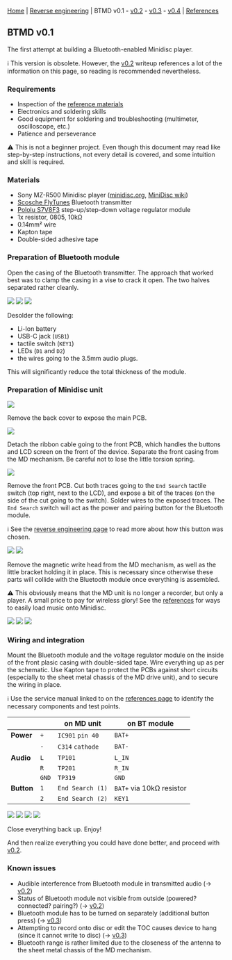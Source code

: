 [Home](readme.md) |
[Reverse engineering](re.md) |
BTMD v0.1 -
[v0.2](v0.2.md) -
[v0.3](v0.3.md) -
[v0.4](v0.4.md) |
[References](refs.md)

## BTMD v0.1

The first attempt at building a Bluetooth-enabled Minidisc player.

:information_source:
This version is obsolete. However, the [v0.2](v0.2.md) writeup references a lot of the information on this page, so reading is recommended nevertheless.

### Requirements

- Inspection of the [reference materials](refs.md)
- Electronics and soldering skills
- Good equipment for soldering and troubleshooting (multimeter, oscilloscope, etc.)
- Patience and perseverance

:warning:
This is not a beginner project. Even though this document may read like step-by-step instructions, not every detail is covered, and some intuition and skill is required.

### Materials

- Sony MZ-R500 Minidisc player ([minidisc.org](https://www.minidisc.org/part_Sony_MZ-R500.html), [MiniDisc wiki](https://www.minidisc.wiki/equipment/sony/portable/mz-r500))
- [Scosche FlyTunes](https://www.scosche.com/wireless-bluetooth-audio-transmitter) Bluetooth transmitter
- [Pololu S7V8F3](https://www.pololu.com/product/2122) step-up/step-down voltage regulator module
- 1x resistor, 0805, 10kΩ
- 0.14mm² wire
- Kapton tape
- Double-sided adhesive tape

### Preparation of Bluetooth module

Open the casing of the Bluetooth transmitter. The approach that worked best was to clamp the casing in a vise to crack it open. The two halves separated rather cleanly.

![](img/v0.1/IMG_5068.jpeg)
![](img/v0.1/IMG_5070.jpeg)
![](img/v0.1/IMG_5074.jpeg)

Desolder the following:

- Li-Ion battery
- USB-C jack (`USB1`)
- tactile switch (`KEY1`)
- LEDs (`D1` and `D2`)
- the wires going to the 3.5mm audio plugs.

This will significantly reduce the total thickness of the module.

### Preparation of Minidisc unit

![](img/v0.1/IMG_5041.jpeg)

Remove the back cover to expose the main PCB.

![](img/v0.1/IMG_5044.jpeg)

Detach the ribbon cable going to the front PCB, which handles the buttons and LCD screen on the front of the device. Separate the front casing from the MD mechanism. Be careful not to lose the little torsion spring.

![](img/v0.1/IMG_5046.jpeg)

Remove the front PCB. Cut both traces going to the `End Search` tactile switch (top right, next to the LCD), and expose a bit of the traces (on the side of the cut going to the switch). Solder wires to the exposed traces. The `End Search` switch will act as the power and pairing button for the Bluetooth module.

:information_source:
See the [reverse engineering page](re.md) to read more about how this button was chosen.

![](img/v0.1/IMG_5090.jpeg)
![](img/v0.1/IMG_5090Z.png)

Remove the magnetic write head from the MD mechanism, as well as the little bracket holding it in place. This is necessary since otherwise these parts will collide with the Bluetooth module once everything is assembled.

:warning:
This obviously means that the MD unit is no longer a recorder, but only a player. A small price to pay for wireless glory! See the [references](refs.md) for ways to easily load music onto Minidisc.

![](img/v0.1/IMG_5104.jpeg)
![](img/v0.1/IMG_5107.jpeg)
![](img/v0.1/IMG_5122.jpeg)

### Wiring and integration

Mount the Bluetooth module and the voltage regulator module on the inside of the front plasic casing with double-sided tape. Wire everything up as per the schematic. Use Kapton tape to protect the PCBs against short circuits (especially to the sheet metal chassis of the MD drive unit), and to secure the wiring in place.

:information_source:
Use the service manual linked to on the [references page](refs.md) to identify the necessary components and test points.

|            |       | on MD unit       | on BT module            |
|------------|-------|------------------|-------------------------|
| **Power**  | `+`   | `IC901` `pin 40` | `BAT+`                  |
|            | `-`   | `C314` `cathode` | `BAT-`                  |
| **Audio**  | `L`   | `TP101`          | `L_IN`                  |
|            | `R`   | `TP201`          | `R_IN`                  |
|            | `GND` | `TP319`          | `GND`                   |
| **Button** | `1`   | `End Search (1)` | `BAT+` via 10kΩ resistor |
|            | `2`   | `End Search (2)` | `KEY1`                  |

![](img/v0.1/IMG_0770.jpeg)
![](img/v0.1/IMG_5117.jpeg)
![](img/v0.1/IMG_5119.jpeg)
![](img/v0.1/IMG_5114.jpeg)

Close everything back up. Enjoy!

And then realize everything you could have done better, and proceed with [v0.2](v0.2.md).

### Known issues

- Audible interference from Bluetooth module in transmitted audio (→ [v0.2](v0.2.md))
- Status of Bluetooth module not visible from outside (powered? connected? pairing?) (→ [v0.2](v0.2.md))
- Bluetooth module has to be turned on separately (additional button press) (→ [v0.3](v0.3.md))
- Attempting to record onto disc or edit the TOC causes device to hang (since it cannot write to disc) (→ [v0.3](v0.3.md))
- Bluetooth range is rather limited due to the closeness of the antenna to the sheet metal chassis of the MD mechanism.
